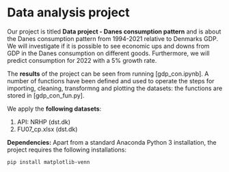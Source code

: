 # Data analysis project

Our project is titled **Data project - Danes consumption pattern** and is about the Danes consumption pattern from 1994-2021 relative to Denmarks GDP. We will investigate if it is possible to see economic ups and downs from GDP in the Danes consumption on different goods. Furthermore, we will predict consumption for 2022 with a 5% growth rate.

The **results** of the project can be seen from running [gdp_con.ipynb].
A number of functions have been defined and used to operate the steps for importing, cleaning, transformng and plotting the datasets: the functions are stored in [gdp_con_fun.py].

We apply the **following datasets**:

1. API: NRHP (dst.dk) 
2. FU07_cp.xlsx (dst.dk)

**Dependencies:** Apart from a standard Anaconda Python 3 installation, the project requires the following installations:

``pip install matplotlib-venn``